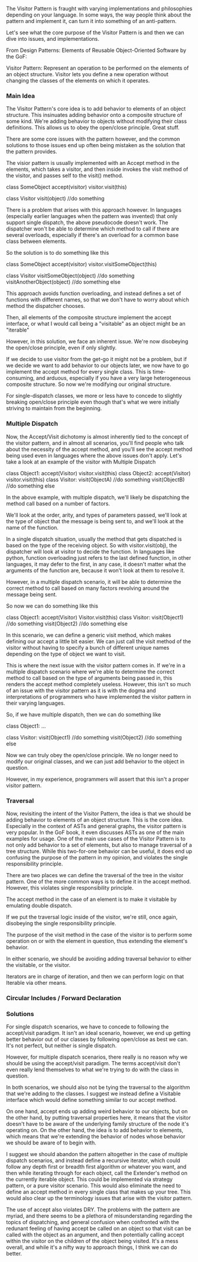 The Visitor Pattern is fraught with varying implementations and philosophies depending on your language. In some ways, the way people think about the pattern and implement it, can turn it into something of an anti-pattern.

Let's see what the core purpose of the Visitor Pattern is and then we can dive into issues, and implementations.

From Design Patterns: Elements of Reusable Object-Oriented Software by the GoF:

Visitor Pattern:
Represent an operation to be performed on the elements of an object structure. Visitor lets you define a new operation without changing the classes of the elements on which it operates.

### Main Idea
The Visitor Pattern's core idea is to add behavior to elements of an object structure. This insinuates adding behavior onto a composite structure of some kind. We're adding behavior to objects without modifying their class definitions. This allows us to obey the open/close principle. Great stuff.

There are some core issues with the pattern however, and the common solutions to those issues end up often being mistaken as the solution that the pattern provides.

The visior pattern is usually implemented with an Accept method in the elements, which takes a visitor, and then inside invokes the visit method of the visitor, and passes self to the visit() method.

class SomeObject
	accept(visitor)
		visitor.visit(this)

class Visitor
	visit(object)
		//do something

There is a problem that arises with this approach however. In languages (especially earlier languages when the pattern was invented) that only support single dispatch, the above pseudocode doesn't work. The dispatcher won't be able to determine which method to call if there are several overloads, especially if there's an overload for a common base class between elements.

So the solution is to do something like this

class SomeObject
	accept(visitor)
		visitor.visitSomeObject(this)

class Visitor
	visitSomeObject(object)
		//do something
	visitAnotherObject(object)
		//do something else
		
This approach avoids function overloading, and instead defines a set of functions with different names, so that we don't have to worry about which method the dispatcher chooses. 

Then, all elements of the composite structure implement the accept interface, or what I would call being a "visitable" as an object might be an "iterable"

However, in this solution, we face an inherent issue. We're now disobeying the open/close principle, even if only slightly. 

If we decide to use visitor from the get-go it might not be a problem, but if we decide we want to add behavior to our objects later, we now have to go implement the accept method for every single class. This is time-consuming, and arduous, especially if you have a very large heterogeneous composite structure. So now we're modifying our original structure.

For single-dispatch classes, we more or less have to concede to slightly breaking open/close principle even though that's what we were initially striving to maintain from the beginning.

### Multiple Dispatch
Now, the Accept/Visit dichotomy is almost inherently tied to the concept of the visitor pattern, and in almost all scenarios, you'll find people who talk about the necessity of the accept method, and you'll see the accept method being used even in languages where the above issues don't apply. Let's take a look at an example of the visitor with Multiple Dispatch

class Object1:
	accept(Visitor)
		visitor.visit(this)
class Object2:
	accept(Visitor)
		visitor.visit(this)
class Visitor:
	visit(ObjectA)
		//do something
	visit(ObjectB)
		//do something else

In the above example, with multiple dispatch, we'll likely be dispatching the method call based on a number of factors.

We'll look at the order, arity, and types of parameters passed, we'll look at the type of object that the message is being sent to, and we'll look at the name of the function.

In a single dispatch situation, usually the method that gets dispatched is based on the type of the receiving object. So with visitor.visit(obj), the dispatcher will look at visitor to decide the function. In languages like python, function overloading just refers to the last defined function, in other languages, it may defer to the first, in any case, it doesn't matter what the arguments of the function are, because it won't look at them to resolve it.

However, in a multiple dispatch scenario, it will be able to determine the correct method to call based on many factors revolving around the message being sent.

So now we can do something like this

class Object1:
	accept(Visitor)
		Visitor.visit(this)
class Visitor:
	visit(Object1)
		//do something
	visit(Object2)
		//do something else

In this scenario, we can define a generic visit method, which makes defining our accept a little bit easier. We can just call the visit method of the visitor without having to specify a bunch of different unique names depending on the type of object we want to visit.

This is where the next issue with the visitor pattern comes in. If we're in a multiple dispatch scenario where we're able to determine the correct method to call based on the type of arguments being passed in, this renders the accept method completely useless. However, this isn't so much of an issue with the visitor pattern as it is with the dogma and interpretations of programmers who have implemented the visitor pattern in their varying languages.

So, if we have multiple dispatch, then we can do something like

class Object1:
	...

class Visitor:
	visit(Object1)
		//do something
	visit(Object2)
		//do something else

Now we can truly obey the open/close principle. We no longer need to modify our original classes, and we can just add behavior to the object in question.

However, in my experience, programmers will assert that this isn't a proper visitor pattern.

### Traversal

Now, revisiting the intent of the Visitor Pattern, the idea is that we should be adding behavior to elements of an object structure. This is the core idea. Especially in the context of ASTs and general graphs, the visitor pattern is very popular. In the GoF book, it even discusses ASTs as one of the main examples for usage. One of the main use cases of the Visitor Pattern is to not only add behavior to a set of elements, but also to manage traversal of a tree structure. While this two-for-one behavior can be useful, it does end up confusing the purpose of the pattern in my opinion, and violates the single responsibility principle.

There are two places we can define the traversal of the tree in the visitor pattern. One of the more common ways is to define it in the accept method. However, this violates single responsibility principle. 

The accept method in the case of an element is to make it visitable by emulating double dispatch. 

If we put the traversal logic inside of the visitor, we're still, once again, disobeying the single responsibility principle. 

The purpose of the visit method in the case of the visitor is to perform some operation on or with the element in question, thus extending the element's behavior.

In either scenario, we should be avoiding adding traversal behavior to either the visitable, or the visitor. 

Iterators are in charge of iteration, and then we can perform logic on that Iterable via other means.

### Circular Includes / Forward Declaration



### Solutions

For single dispatch scenarios, we have to concede to following the accept/visit paradigm. It isn't an ideal scenario, however, we end up getting better behavior out of our classes by following open/close as best we can. It's not perfect, but neither is single dispatch.

However, for multiple dispatch scenarios, there really is no reason why we should be using the accept/visit paradigm. The terms accept/visit don't even really lend themselves to what we're trying to do with the class in question. 

In both scenarios, we should also not be tying the traversal to the algorithm that we're adding to the classes. I suggest we instead define a Visitable interface which would define something similar to our accept method. 

On one hand, accept ends up adding weird behavior to our objects, but on the other hand, by putting traversal properties here, it means that the visitor doesn't have to be aware of the underlying family structure of the node it's operating on. On the other hand, the idea is to add behavior to elements, which means that we're extending the behavior of nodes whose behavior we should be aware of to begin with. 

I suggest we should abandon the pattern altogether in the case of multiple dispatch scenarios, and instead define a recursive iterator, which could follow any depth first or breadth first algorithm or whatever you want, and then while iterating through for each object, call the Extender's method on the currently iterable object. This could be implemented via strategy pattern, or a pure visitor scenario. This would also eliminate the need to define an accept method in every single class that makes up your tree. This would also clear up the terminology issues that arise with the visitor pattern.

The use of accept also violates DRY. The problems with the pattern are myriad, and there seems to be a plethora of misunderstanding regarding the topics of dispatching, and general confusion when confronted with the redunant feeling of having accept be called on an object so that visit can be called with the object as an argument, and then potentially calling accept within the visitor on the children of the object being visited. It's a mess overall, and while it's a nifty way to approach things, I think we can do better.